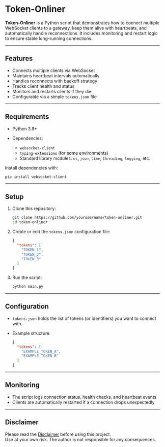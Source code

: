 # Token-Onliner

**Token-Onliner** is a Python script that demonstrates how to connect multiple WebSocket clients to a gateway, keep them alive with heartbeats, and automatically handle reconnections. It includes monitoring and restart logic to ensure stable long-running connections.

---

## Features

* Connects multiple clients via WebSocket
* Maintains heartbeat intervals automatically
* Handles reconnects with backoff strategy
* Tracks client health and status
* Monitors and restarts clients if they die
* Configurable via a simple `tokens.json` file

---

## Requirements

* Python 3.8+
* Dependencies:

  * `websocket-client`
  * `typing-extensions` (for some environments)
  * Standard library modules: `os`, `json`, `time`, `threading`, `logging`, etc.

Install dependencies with:

```bash
pip install websocket-client
```

---

## Setup

1. Clone this repository:

   ```bash
   git clone https://github.com/yourusername/token-onliner.git
   cd token-onliner
   ```

2. Create or edit the `tokens.json` configuration file:

   ```json
   {
     "tokens": [
       "TOKEN_1",
       "TOKEN_2",
       "TOKEN_3"
     ]
   }
   ```

3. Run the script:

   ```bash
   python main.py
   ```

---

## Configuration

* `tokens.json` holds the list of tokens (or identifiers) you want to connect with.
* Example structure:

  ```json
  {
    "tokens": [
      "EXAMPLE_TOKEN_A",
      "EXAMPLE_TOKEN_B"
    ]
  }
  ```

---

## Monitoring

* The script logs connection status, health checks, and heartbeat events.
* Clients are automatically restarted if a connection drops unexpectedly.

---

## Disclaimer

Please read the [Disclaimer](./DISCLAIMER.md) before using this project.  
Use at your own risk. The author is not responsible for any consequences.
